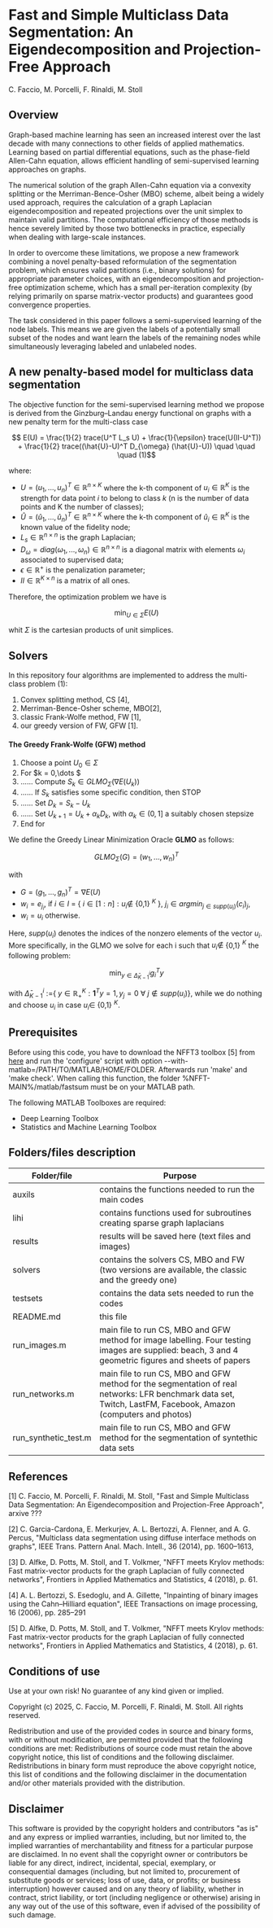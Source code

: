 # Fast and Simple Multiclass Data Segmentation: An Eigendecomposition and  Projection-Free Approach
C. Faccio, M. Porcelli, F. Rinaldi, M. Stoll

## Overview

Graph-based machine learning has seen an increased interest over the last decade with many connections to other fields of applied mathematics.
Learning based on partial differential equations, such as the phase-field Allen-Cahn equation, allows efficient handling of semi-supervised learning approaches on graphs. 

The numerical solution of the graph Allen-Cahn equation via a convexity splitting or the Merriman-Bence-Osher (MBO) scheme, albeit being a widely used approach, requires the calculation of a graph Laplacian eigendecomposition and repeated projections over the unit simplex to maintain valid partitions. The computational efficiency of those methods is hence severely limited by those two bottlenecks in practice, especially when dealing with large-scale instances.

In order to overcome these limitations, we propose a new framework combining a novel penalty-based reformulation of the segmentation problem, which ensures valid partitions (i.e., binary solutions) for appropriate parameter choices, with an eigendecomposition and projection-free optimization scheme, which has a small per-iteration complexity (by relying primarily on sparse matrix-vector products)
and guarantees good convergence properties. 

The task considered in this paper follows a semi-supervised learning of the node labels. This means we are given the labels of a potentially small subset of the nodes and want learn the labels of the remaining nodes while simultaneously leveraging labeled and unlabeled nodes.


## A new penalty-based model for multiclass data segmentation

The objective function for the semi-supervised learning method we propose is derived from the Ginzburg–Landau energy functional on graphs with a new penalty term for the multi-class case

$$ E(U) = \frac{1}{2} trace(U^T L_s U) + \frac{1}{\epsilon} trace(U(II-U^T)) +
             \frac{1}{2} trace((\hat{U}-U)^T D_{\omega} (\hat{U}-U)) \quad \quad \quad (1)$$

where:
- $U = (u_1, . . . , u_n)^T \in \mathbb{R}^{n×K}$ where the k-th component of $u_i \in \mathbb{R}^K$ is the strength for data point $i$ to belong to class $k$ (n is the number of data points and K the number of classes);
- $\hat{U} = (\hat{u}_1, . . . , \hat{u}_n)^T \in\mathbb{R}^{n×K}$ where the k-th component of $\hat{u}_i \in \mathbb{R}^K$ is the known value of the fidelity node;
- $L_s \in \mathbb{R}^{n×n}$ is the graph Laplacian;
- $D_{\omega} = diag(\omega_1, ..., \omega_n) \in \mathbb{R}^{n×n}$ is a diagonal matrix with elements $\omega_i$ associated to supervised data;
- $\epsilon \in \mathbb{R}^+$ is the penalization parameter;
- $II \in \mathbb{R}^{K×n}$ is a matrix of all ones.

Therefore, the optimization problem we have is 

$$\min_{U \in \Sigma} E(U) $$

whit $\Sigma$ is the cartesian products of unit simplices.

## Solvers

In this repository four algorithms are implemented to address the multi-class problem (1):
 1. Convex splitting method, CS [4],
 2. Merriman-Bence-Osher scheme, MBO[2],
 3. classic Frank-Wolfe method, FW [1],
 4. our greedy version of FW, GFW [1].

#### The Greedy Frank-Wolfe (GFW) method

1. Choose a point $U_0 \in \Sigma$ 
2. For $k = 0,\dots $
3. ...... Compute $S_k \in GLMO_{\Sigma}(\nabla E(U_k))$
4. ...... If $S_k$ satisfies some specific condition, then STOP 
5. ...... Set $D_k = S_k − U_k$ 
6. ...... Set $U_{k+1} = U_k + \alpha_k D_k$, with $\alpha_k \in (0, 1]$ a suitably chosen stepsize
7. End for

We define the Greedy Linear Minimization Oracle **GLMO**  as follows: 

$$ GLMO_{\Sigma}(G)=(w_{1},..., w_{n})^T $$  

with 
- $G=(g_1,\dots,g_n)^T=\nabla E(U)$
- $w_i = e_{j_i}$, if $i \in I$ = { $i \in [1:n]: u_i \notin$  {0,1} $^K$ }, $j_i \in argmin_{j \in supp(u_i)} (c_i)_j$,
- $w_i = u_i$ otherwise.

Here, $supp(u_i)$ denotes the indices of the nonzero elements of the vector $u_i$. More specifically, in the GLMO we solve for each i such that $u_i \notin$ {0,1} $^K$ the following problem:

$$    \min_{y \in \bar\Delta^i_{K-1}} g_i^T y$$

with $\bar\Delta^i_{K-1}$ :={ $y \in \mathbb{R}^K_+ :\mathbf{1}^T y=1, y_j=0\ \forall\ j\notin supp(u_i)$}, while we do nothing and choose $u_i$ in case $u_i \in$ {0,1} $^K$.

## Prerequisites

Before using this code, you have to download the NFFT3 toolbox [5] from [here](https://www-user.tu-chemnitz.de/~potts/nfft/) and run the 'configure' script with option --with-matlab=/PATH/TO/MATLAB/HOME/FOLDER.
Afterwards run 'make' and 'make check'. When calling this function, the folder %NFFT-MAIN%/matlab/fastsum must be on your MATLAB path.

The following MATLAB Toolboxes are required:
- Deep Learning Toolbox
- Statistics and Machine Learning Toolbox

## Folders/files description

| Folder/file  | Purpose |
| ------------- | ------------- |
| auxils | contains the functions needed to run the main codes |
| lihi | contains functions used for subroutines creating sparse graph laplacians  |
| results | results will be saved here (text files and images) |
| solvers  | contains the solvers CS, MBO and FW (two versions are available, the classic and the greedy one) |
| testsets | contains the data sets needed to run the codes |
| README.md | this file  |
| run_images.m | main file to run CS, MBO and GFW method for image labelling. Four testing images are supplied: beach, 3 and 4 geometric figures and sheets of papers |
| run_networks.m | main file to run CS, MBO and GFW method for the segmentation of real networks: LFR benchmark data set, Twitch, LastFM, Facebook, Amazon (computers and photos) |
| run_synthetic_test.m | main file to run CS, MBO and GFW method for the segmentation of syntethic data sets |


## References
 
 [1] C. Faccio, M. Porcelli, F. Rinaldi, M. Stoll, "Fast and Simple Multiclass Data Segmentation: An Eigendecomposition and  Projection-Free Approach", arxive ???
 
 [2] C. Garcia-Cardona, E. Merkurjev, A. L. Bertozzi, A. Flenner, and A. G. Percus, "Multiclass data segmentation using diffuse interface methods on graphs", IEEE Trans. Pattern Anal. Mach. Intell., 36 (2014), pp. 1600–1613,
 
 [3] D. Alfke, D. Potts, M. Stoll, and T. Volkmer, "NFFT meets Krylov methods: Fast matrix-vector products for the graph Laplacian of fully connected networks", Frontiers in Applied Mathematics and Statistics, 4 (2018), p. 61.

 [4] A. L. Bertozzi, S. Esedoglu, and A. Gillette, "Inpainting of binary images using the Cahn–Hilliard equation", IEEE Transactions on image processing, 16 (2006), pp. 285–291

 [5] D. Alfke, D. Potts, M. Stoll, and T. Volkmer, "NFFT meets Krylov methods: Fast matrix-vector products for the graph Laplacian of fully connected networks", Frontiers in Applied Mathematics and Statistics, 4 (2018), p. 61.


## Conditions of use
Use at your own risk! No guarantee of any kind given or implied.

Copyright (c) 2025, C. Faccio, M. Porcelli, F. Rinaldi, M. Stoll. All rights reserved.

Redistribution and use of the provided codes in source and binary forms, with or without modification, are permitted provided that the following conditions are met:
Redistributions of source code must retain the above copyright notice, this list of conditions and the following disclaimer.
Redistributions in binary form must reproduce the above copyright notice, this list of conditions and the following disclaimer in the documentation and/or other materials provided with the distribution.

## Disclaimer 
This software is provided by the copyright holders and contributors "as is" and any express or implied warranties, including, but nor limited to, the implied warranties of merchantability and fitness for a particular purpose are disclaimed. In no event shall the copyright owner or contributors be liable for any direct, indirect, incidental, special, exemplary, or consequential damages (including, but not limited to, procurement of substitute goods or services; loss of use, data, or profits; or business interruption) however caused and on any theory of liability, whether in contract, strict liability, or tort (including negligence or otherwise) arising in any way out of the use of this software, even if advised of the possibility of such damage.  
